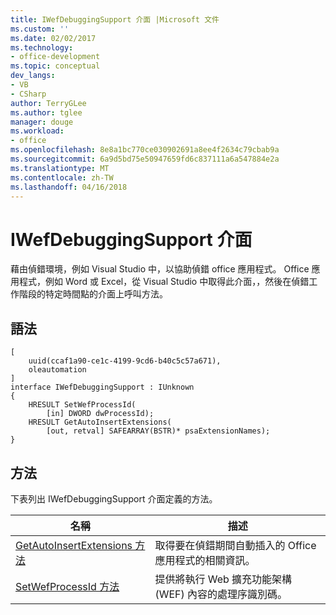 ```yaml
---
title: IWefDebuggingSupport 介面 |Microsoft 文件
ms.custom: ''
ms.date: 02/02/2017
ms.technology:
- office-development
ms.topic: conceptual
dev_langs:
- VB
- CSharp
author: TerryGLee
ms.author: tglee
manager: douge
ms.workload:
- office
ms.openlocfilehash: 8e8a1bc770ce030902691a8ee4f2634c79cbab9a
ms.sourcegitcommit: 6a9d5bd75e50947659fd6c837111a6a547884e2a
ms.translationtype: MT
ms.contentlocale: zh-TW
ms.lasthandoff: 04/16/2018
---
```

# <a name="iwefdebuggingsupport-interface"></a>IWefDebuggingSupport 介面
  藉由偵錯環境，例如 Visual Studio 中，以協助偵錯 office 應用程式。 Office 應用程式，例如 Word 或 Excel，從 Visual Studio 中取得此介面，，然後在偵錯工作階段的特定時間點的介面上呼叫方法。  
  
## <a name="syntax"></a>語法  
  
```  
[  
    uuid(ccaf1a90-ce1c-4199-9cd6-b40c5c57a671),  
    oleautomation  
]  
interface IWefDebuggingSupport : IUnknown  
{  
    HRESULT SetWefProcessId(  
        [in] DWORD dwProcessId);  
    HRESULT GetAutoInsertExtensions(  
        [out, retval] SAFEARRAY(BSTR)* psaExtensionNames);  
}  
```  
  
## <a name="methods"></a>方法  
 下表列出 IWefDebuggingSupport 介面定義的方法。  
  
|名稱|描述|  
|----------|-----------------|  
|[GetAutoInsertExtensions 方法](../vsto/getautoinsertextensions-method.md)|取得要在偵錯期間自動插入的 Office 應用程式的相關資訊。|  
|[SetWefProcessId 方法](../vsto/setwefprocessid-method.md)|提供將執行 Web 擴充功能架構 (WEF) 內容的處理序識別碼。|  
  
  